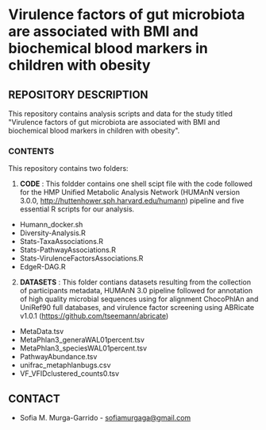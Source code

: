 # Virulence factors of gut microbiota are associated with BMI and biochemical blood markers in children with obesity

## REPOSITORY DESCRIPTION

This repository contains analysis scripts and data for the study titled "Virulence factors of gut microbiota are associated with BMI and biochemical blood markers in children with obesity".

### CONTENTS

This repository contains two folders:

1. **CODE** :
  This foldder contains one shell scipt file with the code followed for the HMP Unified Metabolic Analysis Network (HUMAnN version 3.0.0, http://huttenhower.sph.harvard.edu/humann) pipeline and five essential R scripts for our analysis.
  
  - Humann_docker.sh
  - Diversity-Analysis.R
  - Stats-TaxaAssociations.R
  - Stats-PathwayAssociations.R
  - Stats-VirulenceFactorsAssociations.R
  - EdgeR-DAG.R

2. **DATASETS** : 
  This folder contians datasets resulting from the collection of participants metadata, HUMAnN 3.0 pipeline followed for annotation of high quality microbial sequences using for alignment ChocoPhlAn and UniRef90 full databases, and virulence factor screening using ABRicate v1.0.1 (https://github.com/tseemann/abricate)
  
  - MetaData.tsv
  - MetaPhlan3_generaWAL01percent.tsv
  - MetaPhlan3_speciesWAL01percent.tsv
  - PathwayAbundance.tsv
  - unifrac_metaphlanbugs.csv
  - VF_VFIDclustered_counts0.tsv
 
## CONTACT
   - Sofia M. Murga-Garrido - sofiamurgaga@gmail.com
